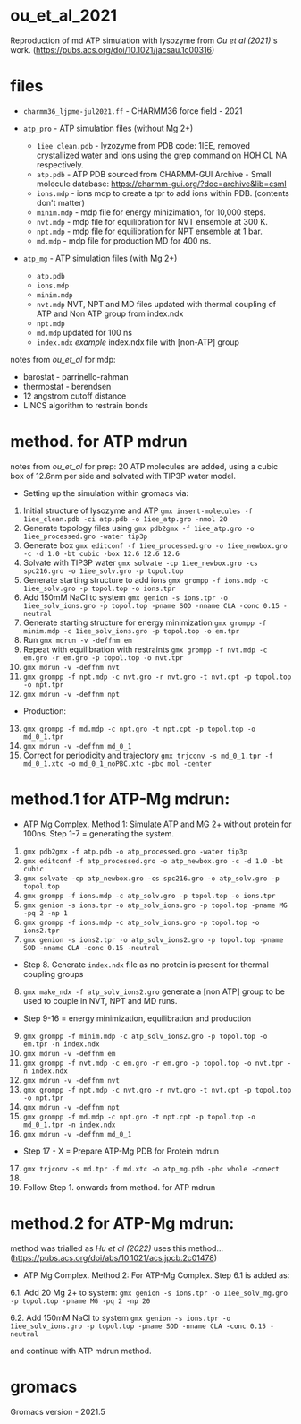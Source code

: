 # ou_et_al_2021
Reproduction of md ATP simulation with lysozyme from *Ou et al (2021)*'s work. (https://pubs.acs.org/doi/10.1021/jacsau.1c00316)

# files
* `charmm36_ljpme-jul2021.ff` - CHARMM36 force field - 2021
* `atp_pro` - ATP simulation files (without Mg 2+)
   * `1iee_clean.pdb` - lyzozyme from PDB code: 1IEE, removed crystallized water and ions using the grep command on HOH CL NA respectively.
   * `atp.pdb` - ATP PDB sourced from CHARMM-GUI Archive - Small molecule database:
    https://charmm-gui.org/?doc=archive&lib=csml 
   * `ions.mdp` - ions mdp to create a tpr to add ions within PDB. (contents don't matter)
   * `minim.mdp` - mdp file for energy minizimation, for 10,000 steps. 
   * `nvt.mdp` - mdp file for equilibration for NVT ensemble at 300 K.
   * `npt.mdp` - mdp file for equilibration for NPT ensemble at 1 bar.
   * `md.mdp` - mdp file for production MD for 400 ns. 
 
* `atp_mg` - ATP simulation files (with Mg 2+)
   * `atp.pdb`
   * `ions.mdp`
   * `minim.mdp`
   * `nvt.mdp` NVT, NPT and MD files updated with thermal coupling of ATP and Non ATP group from index.ndx
   * `npt.mdp`
   * `md.mdp` updated for 100 ns
   * `index.ndx` *example* index.ndx file with [non-ATP] group
 
notes from *ou_et_al* for mdp: 
- barostat - parrinello-rahman
- thermostat - berendsen
- 12 angstrom cutoff distance
- LINCS algorithm to restrain bonds

# method. for ATP mdrun
notes from *ou_et_al* for prep: 20 ATP molecules are added, using a cubic box of 12.6nm per side and solvated with TIP3P water model. 
  * Setting up the simulation within gromacs via:
  1. Initial structure of lysozyme and ATP `gmx insert-molecules -f 1iee_clean.pdb -ci atp.pdb -o 1iee_atp.gro -nmol 20 `
  2. Generate topology files using `gmx pdb2gmx -f 1iee_atp.gro -o 1iee_processed.gro -water tip3p`
  3. Generate box `gmx editconf -f 1iee_processed.gro -o 1iee_newbox.gro -c -d 1.0 -bt cubic -box 12.6 12.6 12.6`
  4. Solvate with TIP3P water `gmx solvate -cp 1iee_newbox.gro -cs spc216.gro -o 1iee_solv.gro -p topol.top`
  5. Generate starting structure to add ions `gmx grompp -f ions.mdp -c 1iee_solv.gro -p topol.top -o ions.tpr`
  6. Add 150mM NaCl to system `gmx genion -s ions.tpr -o 1iee_solv_ions.gro -p topol.top -pname SOD -nname CLA -conc 0.15 -neutral`
  7. Generate starting structure for energy minimization `gmx grompp -f minim.mdp -c 1iee_solv_ions.gro -p topol.top -o em.tpr`
  8. Run `gmx mdrun -v -deffnm em`
  9. Repeat with equilibration with restraints `gmx grompp -f nvt.mdp -c em.gro -r em.gro -p topol.top -o nvt.tpr`
  10. `gmx mdrun -v -deffnm nvt`
  11. `gmx grompp -f npt.mdp -c nvt.gro -r nvt.gro -t nvt.cpt -p topol.top -o npt.tpr`
  12. `gmx mdrun -v -deffnm npt`
  * Production:
  13. `gmx grompp -f md.mdp -c npt.gro -t npt.cpt -p topol.top -o md_0_1.tpr`
  14. `gmx mdrun -v -deffnm md_0_1`
  15. Correct for periodicity and trajectory `gmx trjconv -s md_0_1.tpr -f md_0_1.xtc -o md_0_1_noPBC.xtc -pbc mol -center`

 # method.1 for ATP-Mg mdrun:
 
 * ATP Mg Complex. Method 1:
  Simulate ATP and MG 2+ without protein for 100ns. Step 1-7 = generating the system. 
 
 1. `gmx pdb2gmx -f atp.pdb -o atp_processed.gro -water tip3p`
 2. `gmx editconf -f atp_processed.gro -o atp_newbox.gro -c -d 1.0 -bt cubic`
 3. `gmx solvate -cp atp_newbox.gro -cs spc216.gro -o atp_solv.gro -p topol.top`
 4. `gmx grompp -f ions.mdp -c atp_solv.gro -p topol.top -o ions.tpr`
 5. `gmx genion -s ions.tpr -o atp_solv_ions.gro -p topol.top -pname MG -pq 2 -np 1`
 6. `gmx grompp -f ions.mdp -c atp_solv_ions.gro -p topol.top -o ions2.tpr`
 7. `gmx genion -s ions2.tpr -o atp_solv_ions2.gro -p topol.top -pname SOD -nname CLA -conc 0.15 -neutral`

* Step 8. Generate `index.ndx` file as no protein is present for thermal coupling groups
 
 8. `gmx make_ndx -f atp_solv_ions2.gro` generate a [non ATP] group to be used to couple in NVT, NPT and MD runs. 

* Step 9-16 = energy minimization, equilibration and production

 9. `gmx grompp -f minim.mdp -c atp_solv_ions2.gro -p topol.top -o em.tpr -n index.ndx`
 10. `gmx mdrun -v -deffnm em`
 11. `gmx grompp -f nvt.mdp -c em.gro -r em.gro -p topol.top -o nvt.tpr -n index.ndx`
 12. `gmx mdrun -v -deffnm nvt`
 13. `gmx grompp -f npt.mdp -c nvt.gro -r nvt.gro -t nvt.cpt -p topol.top -o npt.tpr`
 14. `gmx mdrun -v -deffnm npt`
 15. `gmx grompp -f md.mdp -c npt.gro -t npt.cpt -p topol.top -o md_0_1.tpr -n index.ndx`
 16. `gmx mdrun -v -deffnm md_0_1`

* Step 17 - X = Prepare ATP-Mg PDB for Protein mdrun 

 17. `gmx trjconv -s md.tpr -f md.xtc -o atp_mg.pdb -pbc whole -conect`
 18. 
 19. Follow Step 1. onwards from method. for ATP mdrun

# method.2 for ATP-Mg mdrun:
method was trialled as *Hu et al (2022)* uses this method... (https://pubs.acs.org/doi/abs/10.1021/acs.jpcb.2c01478)
* ATP Mg Complex. Method 2:
For ATP-Mg Complex. Step 6.1 is added as:
  
 6.1. Add 20 Mg 2+ to system: `gmx genion -s ions.tpr -o 1iee_solv_mg.gro -p topol.top -pname MG -pq 2 -np 20`

 6.2.  Add 150mM NaCl to system `gmx genion -s ions.tpr -o 1iee_solv_ions.gro -p topol.top -pname SOD -nname CLA -conc 0.15 -neutral`
 
and continue with ATP mdrun method. 
# gromacs
Gromacs version - 2021.5

